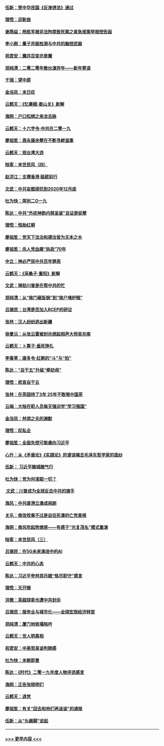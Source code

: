 #### [伍新：贺中华民国《反渗透法》通过](../pages/nsc993/n11761994.md?t=01021344) 
#### [理悟：迎新曲](../pages/nsc993/n11761152.md?t=01021344) 
#### [谢燕益：杨胜军被非法拘禁致死案之紧急报案举报控告函](../pages/nsc993/n11756134.md?t=01021344) 
#### [李小刚：量子共振检测与中共的脑控武器](../pages/nsc993/n11754518.md?t=01021344) 
#### [祝君安：魔共百变亦是魔](../pages/nsc993/n11754469.md?t=01021344) 
#### [郑纯清：二零二零年散伙演弃年——新年寄语](../pages/nsc993/n11754195.md?t=01021344) 
#### [千瑞：望中原](../pages/nsc993/n11754159.md?t=01021344) 
#### [金浴凤：末日叹](../pages/nsc993/n11752359.md?t=01021344) 
#### [云鹤天：《忆秦娥‧娄山关》新解](../pages/nsc993/n11752348.md?t=01021344) 
#### [海网：户口松绑之来龙去脉](../pages/nsc993/n11752328.md?t=01021344) 
#### [云鹤天：十六字令‧中共在二零一九](../pages/nsc993/n11752305.md?t=01021344) 
#### [廖祖笙：周永康余孽在不断寻衅滋事](../pages/nsc993/n11751013.md?t=01021344) 
#### [云鹤天：观台湾大选](../pages/nsc993/n11751007.md?t=01021344) 
#### [陆客：末世民风（四）](../pages/nsc993/n11749203.md?t=01021344) 
#### [赵洪江：支撑香港 砥砺前行](../pages/nsc993/n11748482.md?t=01021344) 
#### [文武：中共妄图顽抗到2020年12月底](../pages/nsc993/n11748446.md?t=01021344) 
#### [吐为快：挥别二O一九](../pages/nsc993/n11748411.md?t=01021344) 
#### [陈达：中共“外扰神韵内禁圣诞”自证是妖孽](../pages/nsc993/n11748226.md?t=01021344) 
#### [理悟：怪胎红朝](../pages/nsc993/n11748206.md?t=01021344) 
#### [廖祖笙：党天下法治和德治皆为无本之木](../pages/nsc993/n11748135.md?t=01021344) 
#### [廖祖笙：杀人党血腥“执政”70年](../pages/nsc993/n11745144.md?t=01021344) 
#### [中立：神必严惩中共百年罪恶](../pages/nsc993/n11744970.md?t=01021344) 
#### [云鹤天：《采桑子‧重阳》新解](../pages/nsc993/n11744948.md?t=01021344) 
#### [文武：弹劾川普是在帮中共的忙](../pages/nsc993/n11744758.md?t=01021344) 
#### [郑纯清：从“挨门砸饭锅”到“挨户堵炉眼”](../pages/nsc993/n11744745.md?t=01021344) 
#### [吕锡民：台湾是否加入RCEP的研议](../pages/nsc993/n11744701.md?t=01021344) 
#### [张林：汉人纷纷逃出新疆](../pages/nsc993/n11743530.md?t=01021344) 
#### [徐曼沅：从张云雷被封杀想起相声大师吴兆南](../pages/nsc993/n11741816.md?t=01021344) 
#### [云鹤天：卜算子‧垂死挣扎](../pages/nsc993/n11739956.md?t=01021344) 
#### [李春草：唐多令‧红朝的“斗”与“拍”](../pages/nsc993/n11739830.md?t=01021344) 
#### [陈达：“自干五”升级“牵妨母”](../pages/nsc993/n11739724.md?t=01021344) 
#### [理悟：悲哀自干五](../pages/nsc993/n11739547.md?t=01021344) 
#### [张林：在茶园待了3年 25年不敢喝中国茶](../pages/nsc993/n11739240.md?t=01021344) 
#### [云端：大陆在职人员每天强迫学“学习强国”](../pages/nsc993/n11738735.md?t=01021344) 
#### [金浴凤：林郑之夫的渊默](../pages/nsc993/n11737735.md?t=01021344) 
#### [理悟：叹私企](../pages/nsc993/n11737715.md?t=01021344) 
#### [廖祖笙：全面失控可能袭向习近平](../pages/nsc993/n11737704.md?t=01021344) 
#### [心升：从《矛盾论》《实践论》的谬误揭去毛泽东哲学家的面纱](../pages/nsc993/n11736962.md?t=01021344) 
#### [伍新： 习近平赌城赌气行](../pages/nsc993/n11736929.md?t=01021344) 
#### [吐为快：党为何凌蹈一切？](../pages/nsc993/n11736915.md?t=01021344) 
#### [ 文武：川普成为全球反击中共的旗手](../pages/nsc993/n11736882.md?t=01021344) 
#### [海风：中共废港立澳成闹剧](../pages/nsc993/n11735857.md?t=01021344) 
#### [关乐：修改校章不过是自往死凑的亡党臭棋](../pages/nsc993/n11735097.md?t=01021344) 
#### [海网：南风吹起势燎原——有感于“光复茂名”模式重演](../pages/nsc993/n11732308.md?t=01021344) 
#### [陆客：末世民风（三）](../pages/nsc993/n11732211.md?t=01021344) 
#### [吕锡民：在5G未来演进中的AI](../pages/nsc993/n11730010.md?t=01021344) 
#### [云鹤天：中共的心态](../pages/nsc993/n11729906.md?t=01021344) 
#### [陈达：习近平夸林郑月娥“恪尽职守”感言](../pages/nsc993/n11729881.md?t=01021344) 
#### [理悟：天开眼](../pages/nsc993/n11729699.md?t=01021344) 
#### [洪微：英超球星也遭中共封杀](../pages/nsc993/n11727243.md?t=01021344) 
#### [吕锡民：服务业与城市化——全球宏观经济转型](../pages/nsc993/n11725845.md?t=01021344) 
#### [郑纯清：厦门地铁塌陷吟](../pages/nsc993/n11725813.md?t=01021344) 
#### [云鹤天：世人明真相](../pages/nsc993/n11725621.md?t=01021344) 
#### [祝君安：中美贸易谈判随感](../pages/nsc993/n11725609.md?t=01021344) 
#### [吐为快：末朝即景](../pages/nsc993/n11723365.md?t=01021344) 
#### [陈达：《时代》二零一九年度人物评选感言](../pages/nsc993/n11723337.md?t=01021344) 
#### [海网：正告张晓明们](../pages/nsc993/n11723228.md?t=01021344) 
#### [云鹤天：退党](../pages/nsc993/n11723056.md?t=01021344) 
#### [廖祖笙：有关“回去和他们再谈谈”的通报](../pages/nsc993/n11722442.md?t=01021344) 
#### [伍新：从“头踢脚”说起](../pages/nsc993/n11722429.md?t=01021344) 

----
#### [ >>> 更早内容 <<< ](../indexes/nsc993-earlier.md)
